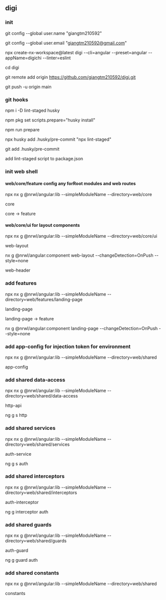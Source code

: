 ## digi

### init

git config --global user.name "giangtm210592"

git config --global user.email "giangtm210592@gmail.com"

npx create-nx-workspace@latest digi --cli=angular --preset=angular --appName=digichi --linter=eslint

cd digi

git remote add origin https://github.com/giangtm210592/digi.git

git push -u origin main

### git hooks

npm i -D lint-staged husky

npm pkg set scripts.prepare="husky install"

npm run prepare

npx husky add .husky/pre-commit "npx lint-staged"

git add .husky/pre-commit

add lint-staged script to package.json

### init web shell

#### web/core/feature config any forRoot modules and web routes

npx nx g @nrwl/angular:lib --simpleModuleName --directory=web/core

core

core -> feature

#### web/core/ui for layout components

npx nx g @nrwl/angular:lib --simpleModuleName --directory=web/core/ui

web-layout

nx g @nrwl/angular:component web-layout --changeDetection=OnPush --style=none

web-header

### add features

npx nx g @nrwl/angular:lib --simpleModuleName --directory=web/features/landing-page

landing-page

landing-page -> feature

nx g @nrwl/angular:component landing-page --changeDetection=OnPush --style=none

### add app-config for injection token for environment

npx nx g @nrwl/angular:lib --simpleModuleName --directory=web/shared

app-config

### add shared data-access

npx nx g @nrwl/angular:lib --simpleModuleName --directory=web/shared/data-access

http-api

ng g s http

### add shared services

npx nx g @nrwl/angular:lib --simpleModuleName --directory=web/shared/services

auth-service

ng g s auth

### add shared interceptors

npx nx g @nrwl/angular:lib --simpleModuleName --directory=web/shared/interceptors

auth-interceptor

ng g interceptor auth

### add shared guards

npx nx g @nrwl/angular:lib --simpleModuleName --directory=web/shared/guards

auth-guard

ng g guard auth

### add shared constants

npx nx g @nrwl/angular:lib --simpleModuleName --directory=web/shared

constants
